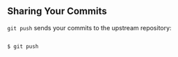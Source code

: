 ## Sharing Your Commits

`git push` sends your commits to the upstream repository:

<pre><code data-trim data-noescape>
$ <span class="fragment">git push</span>
</code></pre>
